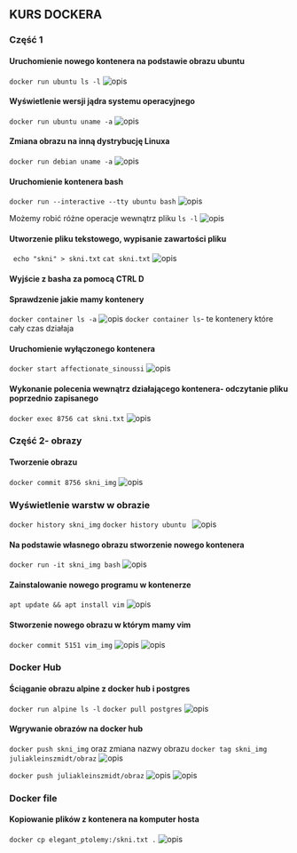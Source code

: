 ## KURS DOCKERA

### Część 1
#### Uruchomienie nowego kontenera na podstawie obrazu ubuntu
`docker run ubuntu ls -l`
![opis](images/utworzenieKon.png)

#### Wyświetlenie wersji jądra systemu operacyjnego
`docker run ubuntu uname -a`
![opis](images/uname.png)

#### Zmiana obrazu na inną dystrybucję Linuxa 
`docker run debian uname -a`
![opis](images/debian.png)

#### Uruchomienie kontenera bash 
`docker run --interactive --tty ubuntu bash`
![opis](images/bash.png)

Możemy robić różne operacje wewnątrz pliku
`ls -l`
![opis](images/ls-l.png)

#### Utworzenie pliku tekstowego, wypisanie zawartości pliku
` echo "skni" > skni.txt`
`cat skni.txt`
![opis](images/pliktxt.png)

#### Wyjście z basha za pomocą CTRL D

#### Sprawdzenie jakie mamy kontenery
`docker container ls -a`
![opis](images/kontenery.png)
`docker container ls`- te kontenery które cały czas działaja
#### Uruchomienie wyłączonego kontenera
`docker start affectionate_sinoussi`
![opis](images/uruchomienie.png)

#### Wykonanie polecenia wewnątrz działającego kontenera- odczytanie pliku poprzednio zapisanego
`docker exec 8756 cat skni.txt`
![opis](images/875.png)

### Część 2- obrazy
#### Tworzenie obrazu
`docker commit 8756 skni_img`
![opis](images/obraz.png)

### Wyświetlenie warstw w obrazie
`docker history skni_img`
`docker history ubuntu `
![opis](images/warstwy.png)

#### Na podstawie własnego obrazu stworzenie nowego kontenera
`docker run -it skni_img bash`
![opis](images/kontObr.png)

#### Zainstalowanie nowego programu w kontenerze
`apt update && apt install vim`
![opis](images/program.png)

#### Stworzenie nowego obrazu w którym mamy vim
`docker commit 5151 vim_img`
![opis](images/vim.png)
![opis](images/vimHistory.png)

### Docker Hub
#### Ściąganie obrazu alpine z docker hub i postgres
`docker run alpine ls -l`
`docker pull postgres`
![opis](images/alpinePostgres.png)

#### Wgrywanie obrazów na docker hub
`docker push skni_img`
oraz zmiana nazwy obrazu `docker tag skni_img juliakleinszmidt/obraz`
![opis](images/zmianaNazwa.png)

`docker push juliakleinszmidt/obraz`
![opis](images/wgranie.png)
![opis](images/dockerHub.png)

### Docker file
#### Kopiowanie plików z kontenera na komputer hosta
`docker cp elegant_ptolemy:/skni.txt .`
![opis](images/kopiowanie.png)

